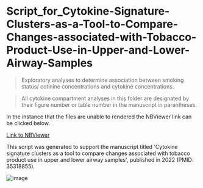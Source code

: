 # Script_for_Cytokine-Signature-Clusters-as-a-Tool-to-Compare-Changes-associated-with-Tobacco-Product-Use-in-Upper-and-Lower-Airway-Samples

> Exploratory analyses to determine association between smoking status/ cotinine concentrations and cytokine concentrations.

> All cytokine compartment analyses in this folder are designated by their figure number or table number in the manuscript in parantheses.

In the instance that the files are unable to rendered the NBViewer link can be clicked below. 

[Link to NBViewer](https://nbviewer.jupyter.org/github/Ragerlab/Cytokine_Compartment/tree/main/)


This script was generated to support the manuscript titled 'Cytokine signature clusters as a tool to compare changes associated with tobacco product use in upper and lower airway samples', published in 2022 (PMID: 35318855).

![image](https://user-images.githubusercontent.com/72747901/146385471-175e5c55-9954-4b28-b392-0f123a2a8b24.png)



